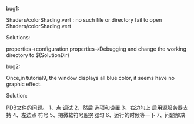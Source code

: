 bug1: 

Shaders/colorShading.vert : no such file or directory fail to open Shaders/colorShading.vert

Solutions:

properties->configuration properties->Debugging and change the working directory to $(SolutionDir)

bug2:

Once,in tutorial9, the window displays all blue color, it seems have no graphic effect.

Solution:

PDB文件的问题。
1、点 调试 2、然后 选项和设置 3、右边勾上 启用源服务器支持 4、左边点 符号 5、把微软符号服务器勾 6、运行的时候等一下  7、问题解决